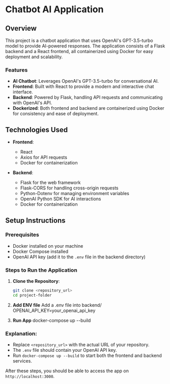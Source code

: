 # Chatbot AI Application

## Overview

This project is a chatbot application that uses OpenAI's GPT-3.5-turbo model to provide AI-powered responses. The application consists of a Flask backend and a React frontend, all containerized using Docker for easy deployment and scalability.

### Features

- **AI Chatbot**: Leverages OpenAI's GPT-3.5-turbo for conversational AI.
- **Frontend**: Built with React to provide a modern and interactive chat interface.
- **Backend**: Powered by Flask, handling API requests and communicating with OpenAI's API.
- **Dockerized**: Both frontend and backend are containerized using Docker for consistency and ease of deployment.

## Technologies Used

- **Frontend**:

  - React
  - Axios for API requests
  - Docker for containerization

- **Backend**:
  - Flask for the web framework
  - Flask-CORS for handling cross-origin requests
  - Python-Dotenv for managing environment variables
  - OpenAI Python SDK for AI interactions
  - Docker for containerization

## Setup Instructions

### Prerequisites

- Docker installed on your machine
- Docker Compose installed
- OpenAI API key (add it to the `.env` file in the backend directory)

### Steps to Run the Application

1. **Clone the Repository**:

   ```bash
   git clone <repository_url>
   cd project-folder

   ```

2. **Add ENV file**
   Add a .env file into backend/
   OPENAI_API_KEY=your_openai_api_key

3. **Run App**
   docker-compose up --build

### Explanation:

- Replace `<repository_url>` with the actual URL of your repository.
- The `.env` file should contain your OpenAI API key.
- Run `docker-compose up --build` to start both the frontend and backend services.

After these steps, you should be able to access the app on `http://localhost:3000`.
